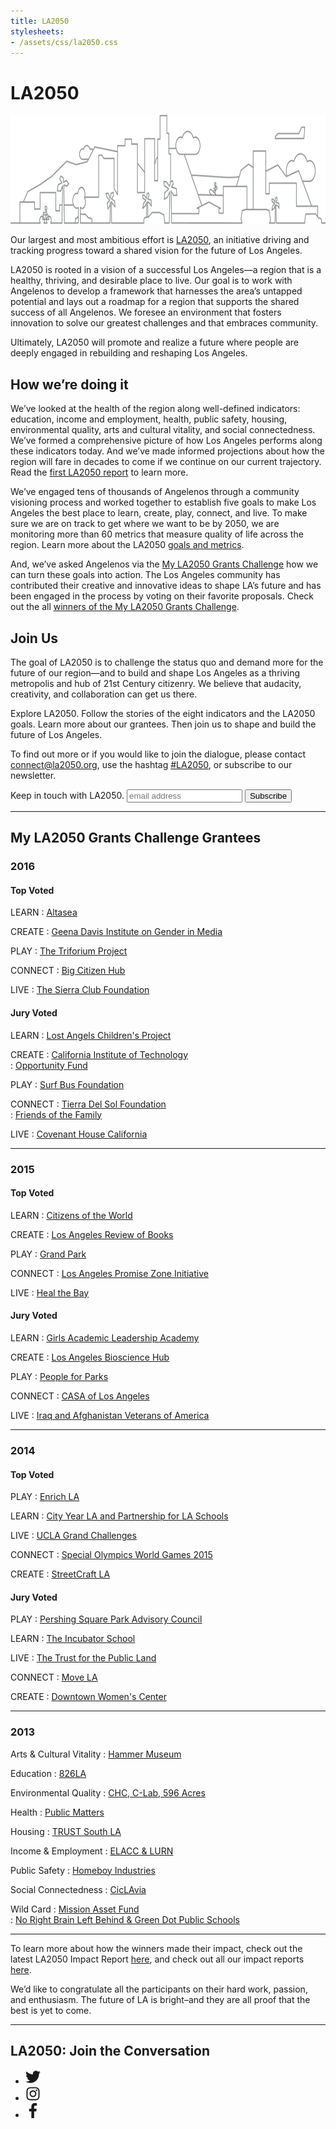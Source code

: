 ```yaml
---
title: LA2050
stylesheets:
- /assets/css/la2050.css
---
```


LA2050
===========


<div class="image"><img src="/assets/img/la-2050@x2.png" width="940" height="174" alt="" /></div>


Our largest and most ambitious effort is [LA2050](https://activation.la2050.org/), an initiative driving and tracking progress toward a shared vision for the future of Los Angeles.

LA2050 is rooted in a vision of a successful Los Angeles—a region that is a healthy, thriving, and desirable place to live. Our goal is to work with Angelenos to develop a framework that harnesses the area’s untapped potential and lays out a roadmap for a region that supports the shared success of all Angelenos. We foresee an environment that fosters innovation to solve our greatest challenges and that embraces community.

Ultimately, LA2050 will promote and realize a future where people are deeply engaged in rebuilding and reshaping Los Angeles.

How we’re doing it
-----------

We’ve looked at the health of the region along well-defined indicators: education, income and employment, health, public safety, housing, environmental quality, arts and cultural vitality, and social connectedness. We’ve formed a comprehensive picture of how Los Angeles performs along these indicators today. And we’ve made informed projections about how the region will fare in decades to come if we continue on our current trajectory. Read the [first LA2050 report](http://la2050.s3-us-west-1.amazonaws.com/reports/3/pdfs/updated_original_la2050_report.pdf?1441226440) to learn more.

We’ve engaged tens of thousands of Angelenos through a community visioning process and worked together to establish five goals to make Los Angeles the best place to learn, create, play, connect, and live. To make sure we are on track to get where we want to be by 2050, we are monitoring more than 60 metrics that measure quality of life across the region. Learn more about the LA2050 [goals and metrics](http://la2050.s3-us-west-1.amazonaws.com/reports/1/pdfs/vision_for_a_successful_los_angeles.pdf?1441226432).

And, we’ve asked Angelenos via the [My LA2050 Grants Challenge](https://activation.la2050.org/) how we can turn these goals into action. The Los Angeles community has contributed their creative and innovative ideas to shape LA’s future and has been engaged in the process by voting on their favorite proposals. Check out the all [winners of the My LA2050 Grants Challenge](https://www.la2050.org/grantees).

Join Us
-----------

The goal of LA2050 is to challenge the status quo and demand more for the future of our region—and to build and shape Los Angeles as a thriving metropolis and hub of 21st Century citizenry. We believe that audacity, creativity, and collaboration can get us there.

Explore LA2050. Follow the stories of the eight indicators and the LA2050 goals. Learn more about our grantees. Then join us to shape and build the future of Los Angeles.

To find out more or if you would like to join the dialogue, please contact [connect@la2050.org](mailto:connect@la2050.org), use the hashtag [#LA2050](http://www.twitter.com/#LA2050), or subscribe to our newsletter.

<!-- Begin MailChimp Signup Form -->
<form action="https://goldhirshfoundation.us6.list-manage.com/subscribe/post?u=81b6d7b4efb839b992bf7ae72&amp;id=b16f498212" method="post" id="mc-embedded-subscribe-form" name="mc-embedded-subscribe-form" class="validate" target="_blank" novalidate>
  <label for="mce-EMAIL">Keep in touch with LA2050.</label>
  <input type="email" value="" name="EMAIL" class="email" id="mce-EMAIL" placeholder="email address" required>
  <button type="submit" value="Subscribe" name="subscribe" id="mc-embedded-subscribe" class="button">
    Subscribe
  </button>
</form>
<!--End mc_embed_signup-->



* * * * * * * * * * * * * * * * * * * * * * * * * * * *



My LA2050 Grants Challenge Grantees
-----------



### 2016 ###

#### Top Voted ####

LEARN
: [Altasea](http://challenge.la2050.org/entry/altasea-where-stem-meets-the-ocean/)  

CREATE
: [Geena Davis Institute on Gender in Media](http://challenge.la2050.org/entry/if-she-can-see-it-she-can-be-it-empowering-girls-creating-a-gender-balanced-media-landscape-)  

PLAY
: [The Triforium Project](http://challenge.la2050.org/entry/restoring-and-reimagining-the-worlds-first-polyphonoptic-sculpture-in-downtown-los-angeles)  

CONNECT
: [Big Citizen Hub](http://challenge.la2050.org/entry/big-citizen-hub-building-a-pipeline-of-social-change-makers-via-leadership-and-community-service)  

LIVE
: [The Sierra Club Foundation](http://challenge.la2050.org/entry/the-future-is-bright-a-clean-energy-future-for-la)  

#### Jury Voted ####

LEARN
: [Lost Angels Children's Project](http://challenge.la2050.org/entry/skills-development-creative-expression-and-team-building-through-classic-car-restoration)  

CREATE
: [California Institute of Technology](http://challenge.la2050.org/entry/cleantech-2-edtech-la-schools-save-energy-as-students-and-startups-implement-cleantech-innovations)  
: [Opportunity Fund](http://challenge.la2050.org/entry/catalyzing-community-partnerships-to-create-economic-mobility-for-las-underserved-entrepreneurs)  

PLAY
: [Surf Bus Foundation](http://challenge.la2050.org/entry/theraputic-ocean-engagement-surfing-toes-as-in-on-the-nose)  

CONNECT
: [Tierra Del Sol Foundation](http://challenge.la2050.org/entry/pathways-to-employment-through-professional-volunteerism)  
: [Friends of the Family](http://challenge.la2050.org/entry/the-man2man-project-preventing-boys-from-becoming-dads-too-early-and-helping-teen-dads-to-step-up)  

LIVE
: [Covenant House California](http://challenge.la2050.org/entry/the-precise-barber-college)  



* * * * * * * * * * * * * * * * * * * * * * * * * * * *



### 2015 ###

#### Top Voted ####

LEARN
: [Citizens of the World](http://maker.good.is/myla2050learn2015/projects/CITIZENSOFTHEWORLD.html)  

CREATE
: [Los Angeles Review of Books](http://myla2050create2015.maker.good.is/projects/LARB)  

PLAY
: [Grand Park](http://myla2050play2015.maker.good.is/projects/acoolergrandpark)  

CONNECT
: [Los Angeles Promise Zone Initiative](http://myla2050connect2015.maker.good.is/projects/Young_Ethnographers)  

LIVE
: [Heal the Bay](http://myla2050live2015.maker.good.is/projects/DroppingKnowledgeLA)  

#### Jury Voted ####

LEARN
: [Girls Academic Leadership Academy](http://myla2050learn2015.maker.good.is/projects/GALA2015)  

CREATE
: [Los Angeles Bioscience Hub](http://myla2050create2015.maker.good.is/projects/BiotechLeaders)  

PLAY
: [People for Parks](http://myla2050play2015.maker.good.is/projects/peopleforparks)  

CONNECT
: [CASA of Los Angeles](http://myla2050connect2015.maker.good.is/projects/casalosangeles)  

LIVE
: [Iraq and Afghanistan Veterans of America](http://myla2050live2015.maker.good.is/projects/vetsrisingLA)



* * * * * * * * * * * * * * * * * * * * * * * * * * * *



### 2014 ###

#### Top Voted ####

PLAY
: [Enrich LA](http://maker.good.is/myLA2050play/projects/enrichla.html)  

LEARN
: [City Year LA and Partnership for LA Schools](http://maker.good.is/myLA2050learn/projects/CYLAPLAS.html)  

LIVE
: [UCLA Grand Challenges](http://maker.good.is/myLA2050live/projects/UCLAHotterLA.html)  

CONNECT
: [Special Olympics World Games 2015](http://maker.good.is/myLA2050connect/projects/LA2015.html)  

CREATE
: [StreetCraft LA](http://maker.good.is/myLA2050create/projects/streetcraftla.html)  

#### Jury Voted ####

PLAY
: [Pershing Square Park Advisory Council](http://maker.good.is/myLA2050play/projects/KidsplayatPS.html)  

LEARN
: [The Incubator School](http://maker.good.is/myLA2050learn/projects/incubator.html)  

LIVE
: [The Trust for the Public Land](http://maker.good.is/myLA2050live/projects/GreenOurAlleys.html)  

CONNECT
: [Move LA](http://maker.good.is/myLA2050connect/projects/MoveLA.html)  

CREATE
: [Downtown Women's Center](http://maker.good.is/myLA2050create/projects/DTwomenscenter.html)



* * * * * * * * * * * * * * * * * * * * * * * * * * * *



### 2013 ###

Arts & Cultural Vitality
: [Hammer Museum](http://maker.good.is/myla2050/projects/Hammer_Museum.html)  

Education
: [826LA](http://maker.good.is/myla2050/projects/826LA.html)  

Environmental Quality
: [CHC, C-Lab, 596 Acres](http://maker.good.is/myla2050/projects/LAOpenAcres.html)  

Health
: [Public Matters](http://maker.good.is/myla2050/projects/MARKETMAKEOVERS.html)  

Housing
: [TRUST South LA](http://maker.good.is/myla2050/projects/TRUSTSouthLA2050.html)  

Income & Employment
: [ELACC & LURN](http://maker.good.is/myla2050/projects/streetvendors.html)  

Public Safety
: [Homeboy Industries](http://maker.good.is/myla2050/projects/homeboyindustries.html)  

Social Connectedness
: [CicLAvia](http://maker.good.is/myla2050/projects/CicLAvia.html)  

Wild Card
: [Mission Asset Fund](http://maker.good.is/myla2050/projects/LendingCircles.html)  
: [No Right Brain Left Behind & Green Dot Public Schools](http://maker.good.is/myla2050/projects/salamanderproject.html)



* * * * * * * * * * * * * * * * * * * * * * * * * * * *



To learn more about how the winners made their impact, check out the latest LA2050 Impact Report [here](http://la2050.s3-us-west-1.amazonaws.com/reports/11/pdfs/ImpactReport_2015.pdf?1508262767), and check out all our impact reports [here](https://www.la2050.org/reports).

We’d like to congratulate all the participants on their hard work, passion, and enthusiasm. The future of LA is bright–and they are all proof that the best is yet to come.



* * * * * * * * * * * * * * * * * * * * * * * * * * * *



## LA2050: Join the Conversation

<ul class="social-links">
  <li>
    <a href="https://twitter.com/LA2050">
      <svg width="24" height="24" xmlns="http://www.w3.org/2000/svg" viewBox="0 0 512 512">
        <title>Twitter</title>
        <switch>
          <path fill="currentColor" d="M459.37 151.716c.325 4.548.325 9.097.325 13.645 0 138.72-105.583 298.558-298.558 298.558-59.452 0-114.68-17.219-161.137-47.106 8.447.974 16.568 1.299 25.34 1.299 49.055 0 94.213-16.568 130.274-44.832-46.132-.975-84.792-31.188-98.112-72.772 6.498.974 12.995 1.624 19.818 1.624 9.421 0 18.843-1.3 27.614-3.573-48.081-9.747-84.143-51.98-84.143-102.985v-1.299c13.969 7.797 30.214 12.67 47.431 13.319-28.264-18.843-46.781-51.005-46.781-87.391 0-19.492 5.197-37.36 14.294-52.954 51.655 63.675 129.3 105.258 216.365 109.807-1.624-7.797-2.599-15.918-2.599-24.04 0-57.828 46.782-104.934 104.934-104.934 30.213 0 57.502 12.67 76.67 33.137 23.715-4.548 46.456-13.32 66.599-25.34-7.798 24.366-24.366 44.833-46.132 57.827 21.117-2.273 41.584-8.122 60.426-16.243-14.292 20.791-32.161 39.308-52.628 54.253z" class=""></path>
          <foreignObject>Twitter</foreignObject>
        </switch>
      </svg>
    </a>
  </li>
  <li>
    <a href="https://instagram.com/la2050">
      <svg width="24" height="24" xmlns="http://www.w3.org/2000/svg" viewBox="0 0 448 512">
        <title>Instagram</title>
        <switch>
          <path fill="currentColor" d="M224.1 141c-63.6 0-114.9 51.3-114.9 114.9s51.3 114.9 114.9 114.9S339 319.5 339 255.9 287.7 141 224.1 141zm0 189.6c-41.1 0-74.7-33.5-74.7-74.7s33.5-74.7 74.7-74.7 74.7 33.5 74.7 74.7-33.6 74.7-74.7 74.7zm146.4-194.3c0 14.9-12 26.8-26.8 26.8-14.9 0-26.8-12-26.8-26.8s12-26.8 26.8-26.8 26.8 12 26.8 26.8zm76.1 27.2c-1.7-35.9-9.9-67.7-36.2-93.9-26.2-26.2-58-34.4-93.9-36.2-37-2.1-147.9-2.1-184.9 0-35.8 1.7-67.6 9.9-93.9 36.1s-34.4 58-36.2 93.9c-2.1 37-2.1 147.9 0 184.9 1.7 35.9 9.9 67.7 36.2 93.9s58 34.4 93.9 36.2c37 2.1 147.9 2.1 184.9 0 35.9-1.7 67.7-9.9 93.9-36.2 26.2-26.2 34.4-58 36.2-93.9 2.1-37 2.1-147.8 0-184.8zM398.8 388c-7.8 19.6-22.9 34.7-42.6 42.6-29.5 11.7-99.5 9-132.1 9s-102.7 2.6-132.1-9c-19.6-7.8-34.7-22.9-42.6-42.6-11.7-29.5-9-99.5-9-132.1s-2.6-102.7 9-132.1c7.8-19.6 22.9-34.7 42.6-42.6 29.5-11.7 99.5-9 132.1-9s102.7-2.6 132.1 9c19.6 7.8 34.7 22.9 42.6 42.6 11.7 29.5 9 99.5 9 132.1s2.7 102.7-9 132.1z" class=""></path>
          <foreignObject>Instagram</foreignObject>
        </switch>
      </svg>
    </a>
  </li>
  <li>
    <a href="https://www.facebook.com/LA2050">
      <svg width="24" height="24" xmlns="http://www.w3.org/2000/svg" viewBox="0 0 264 512">
        <title>Facebook</title>
        <switch>
          <path fill="currentColor" d="M76.7 512V283H0v-91h76.7v-71.7C76.7 42.4 124.3 0 193.8 0c33.3 0 61.9 2.5 70.2 3.6V85h-48.2c-37.8 0-45.1 18-45.1 44.3V192H256l-11.7 91h-73.6v229" class=""></path>
          <foreignObject>Facebook</foreignObject>
        </switch>
      </svg>
    </a>
  </li>
</ul>
